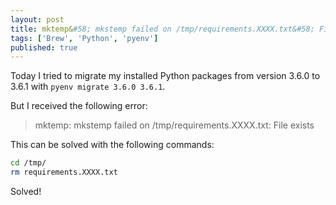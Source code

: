```yaml
---
layout: post
title: mktemp&#58; mkstemp failed on /tmp/requirements.XXXX.txt&#58; File exists
tags: ['Brew', 'Python', 'pyenv']
published: true
---
```


Today I tried to migrate my installed Python packages from version 3.6.0 to 3.6.1 with `pyenv migrate 3.6.0 3.6.1`.

But I received the following error:

> mktemp: mkstemp failed on /tmp/requirements.XXXX.txt: File exists

This can be solved with the following commands:

```bash
cd /tmp/
rm requirements.XXXX.txt
```

Solved!
